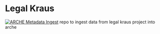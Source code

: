 # Legal Kraus

[![ARCHE Metadata Ingest](https://github.com/acdh-oeaw/kraus-static/actions/workflows/arche.yml/badge.svg)](https://github.com/acdh-oeaw/kraus-static/actions/workflows/arche.yml)
repo to ingest data from legal kraus project into arche

